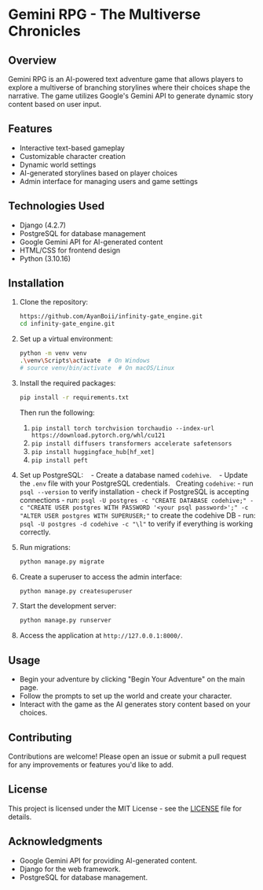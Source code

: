 # Gemini RPG - The Multiverse Chronicles

## Overview

Gemini RPG is an AI-powered text adventure game that allows players to explore a multiverse of branching storylines where their choices shape the narrative. The game utilizes Google's Gemini API to generate dynamic story content based on user input.

## Features

- Interactive text-based gameplay
- Customizable character creation
- Dynamic world settings
- AI-generated storylines based on player choices
- Admin interface for managing users and game settings

## Technologies Used

- Django (4.2.7)
- PostgreSQL for database management
- Google Gemini API for AI-generated content
- HTML/CSS for frontend design
- Python (3.10.16)

## Installation

1. Clone the repository:

   ```bash
   https://github.com/AyanBoii/infinity-gate_engine.git
   cd infinity-gate_engine.git
   ```

2. Set up a virtual environment:

   ```bash
   python -m venv venv
   .\venv\Scripts\activate  # On Windows
   # source venv/bin/activate  # On macOS/Linux
   ```

3. Install the required packages:

   ```bash
   pip install -r requirements.txt
   ```
   Then run the following:
   1. `pip install torch torchvision torchaudio --index-url https://download.pytorch.org/whl/cu121`
   2. `pip install diffusers transformers accelerate safetensors`
   3. `pip install huggingface_hub[hf_xet]`
   4. `pip install peft`

4. Set up PostgreSQL:
   - Create a database named `codehive`.
   - Update the `.env` file with your PostgreSQL credentials.
	  Creating `codehive`:
		- run `psql --version` to verify installation
		- check if PostgreSQL is accepting connections
		- run: ```psql -U postgres -c "CREATE DATABASE codehive;" -c "CREATE USER postgres WITH PASSWORD '<your psql password>';" -c "ALTER USER postgres WITH SUPERUSER;"``` to create the codehive DB
		- run: ```psql -U postgres -d codehive -c "\l"``` to verify if everything is working correctly.

5. Run migrations:

   ```bash
   python manage.py migrate
   ```

6. Create a superuser to access the admin interface:

   ```bash
   python manage.py createsuperuser
   ```

7. Start the development server:

   ```bash
   python manage.py runserver
   ```

8. Access the application at `http://127.0.0.1:8000/`.

## Usage

- Begin your adventure by clicking "Begin Your Adventure" on the main page.
- Follow the prompts to set up the world and create your character.
- Interact with the game as the AI generates story content based on your choices.

## Contributing

Contributions are welcome! Please open an issue or submit a pull request for any improvements or features you'd like to add.

## License

This project is licensed under the MIT License - see the [LICENSE](LICENSE) file for details.

## Acknowledgments

- Google Gemini API for providing AI-generated content.
- Django for the web framework.
- PostgreSQL for database management.